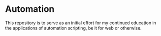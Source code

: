 # Automation

This repository is to serve as an initial effort for my continued education in the applications of automation scripting, be it for web or otherwise. 